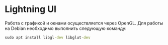 # Lightning UI

Работа с графикой и окнами осуществляется через OpenGL. Для работы на Debian необходимо выполнить следующую команду:

```cmd
sudo apt install libgl-dev libglut-dev
```